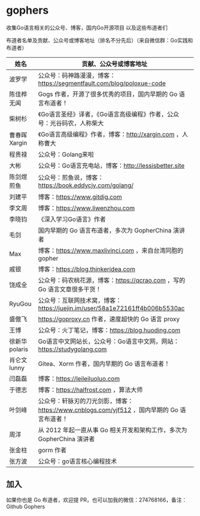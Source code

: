 # gophers
收集Go语言相关的公众号、博客，国内Go开源项目 以及这些布道者们

布道者名单及贡献、公众号或博客地址（排名不分先后）（来自微信群：Go实践和布道者）

| 姓名           | 贡献、公众号或博客地址                                       |
| -------------- | ------------------------------------------------------------ |
| 波罗学         | 公众号：码神路漫漫，博客：https://segmentfault.com/blog/poloxue-code |
| 陈佳桦 无闻    | Gogs 作者，开源了很多优秀的项目，国内早期的 Go 语言布道者！  |
| 柴树杉         | 《Go语言圣经》译者，《Go语言高级编程》作者，公众号：光谷码农，人称柴大 |
| 曹春晖 Xargin  | 《Go语言高级编程》作者，博客：http://xargin.com ，人称曹大   |
| 程贵禄         | 公众号：Golang来啦                                           |
| 大彬           | 公众号：Go语言充电站，博客：http://lessisbetter.site         |
| 陈剑煜 煎鱼    | 公众号：煎鱼说，博客：https://book.eddycjy.com/golang/       |
| 刘建平         | 博客：https://www.gitdig.com                                 |
| 李文周         | 博客：https://www.liwenzhou.com                              |
| 李晓钧         | 《深入学习Go语言》作者                                       |
| 毛剑           | 国内早期的 Go 语言布道者，多次为 GopherChina 演讲者          |
| Max            | 博客：https://www.maxlivinci.com ，来自台湾同胞的 gopher     |
| 戚银           | 博客：https://blog.thinkeridea.com                           |
| 饶成全         | 公众号：码农桃花源，博客：https://qcrao.com ，写的 Go 语言文章很多干货！ |
| RyuGou         | 公众号：互联网技术窝，博客：https://juejin.im/user/58a1e72161ff4b006b5530ac |
| 盛傲飞         | https://goproxy.cn 作者，速度超快的 Go 语言 proxy            |
| 王博           | 公众号：火丁笔记，博客：https://blog.huoding.com             |
| 徐新华 polaris | Go语言中文网站长，公众号：Go语言中文网，网站：https://studygolang.com |
| 肖仑文 lunny   | Gitea、Xorm 作者，国内早期的 Go 语言布道者！                 |
| 闫磊磊         | 博客：https://leileiluoluo.com                               |
| 于德志         | 博客：https://halfrost.com ，算法大师                        |
| 叶剑峰         | 公众号：轩脉刃的刀光剑影，博客：https://www.cnblogs.com/yjf512 ，国内早期的 Go 语言布道者！ |
| 周洋           | 从 2012 年起一直从事 Go 相关开发和架构工作，多次为 GopherChina 演讲者 |
| 张金柱         | gorm 作者                                                    |
| 张方波         | 公众号：go语言核心编程技术                                   |

## 加入

如果你也是 Go 布道者，欢迎提 PR，也可以加我的微信：274768166，备注：Github Gophers

